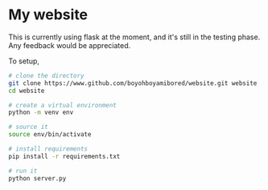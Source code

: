 # My website

This is currently using flask at the moment, and it's still in the testing phase.  
Any feedback would be appreciated.

To setup,

```bash
# clone the directory
git clone https://www.github.com/boyohboyamibored/website.git website
cd website

# create a virtual environment
python -m venv env

# source it
source env/bin/activate

# install requirements
pip install -r requirements.txt

# run it
python server.py
```

